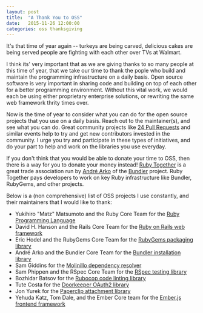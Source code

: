 ```yaml
---
layout: post
title:  "A Thank You to OSS"
date:   2015-11-26 12:00:00
categories: oss thanksgiving
---
```


It's that time of year again -- turkeys are being carved, delicious
cakes are being served people are fighting with each other over TVs at
Walmart.

I think its' very important that as we are giving thanks to so many
people at this time of year, that we take our time to thank the pople
who build and maintain the programming infrastructure on a daily basis.
Open source software is very important in sharing code and building on
top of each other for a better programming environment. Without this
vital work, we would each be using either proprietary enterprise
solutions, or rewriting the same web framework thrity times over.

Now is the time of year to consider what you can do for the open source projects
that you use on a daily basis. Reach out to the maintainer(s), and see
what you can do. Great community projects like [24 Pull
Requests](https://twitter.com/24PullRequests) and
similar events help to try and get new contributors invested in the
community. I urge you try and participate in these types of initiatives,
and do your part to help and work on the libraries you use everyday.

If you don't think that you would be able to donate your time to OSS,
then there is a way for you to donate your money instead! [Ruby
Together](https://twitter.com/rubytogether) is a great trade association
run by [André Arko](https://twitter.com/indirect) of the
[Bundler](http://bundler.io) project. Ruby Together pays developers to
work on key Ruby infrastructure like Bundler, RubyGems, and other
projects.

Below is a (non comprehensive) list of OSS projects I use constantly,
and their maintainers that I would like to thank:

* Yukihiro "Matz" Matsumoto and the Ruby Core Team for the [Ruby
  Programming Language](http://ruby-lang.org)
* David H. Hanson and the Rails Core Team for the [Ruby on Rails web
  framework](http://rubyonrails.org)
* Eric Hodel and the RubyGems Core Team for the [RubyGems packaging
  library](https://rubygems.org)
* André Arko and the Bundler Core Team for the [Bundler installation
  library](http://bundler.io)
* Sam Giddins for the [Molinillo dependency
  resolver](https://github.com/CocoaPods/Molinillo)
* Sam Phippen and the RSpec Core Team for the [RSpec testing
  library](https://github.com/rspec)
* Bozhidar Batsov for the [Rubocop code linting
  library](https://github.com/bbatsov/rubocop)
* Tute Costa for the [Doorkeeper OAuth2
  library](https://github.com/doorkeeper-gem/doorkeeper)
* Jon Yurek for the [Paperclip attachment
  library](https://github.com/thoughtbot/paperclip)
* Yehuda Katz, Tom Dale, and the Ember Core team for the [Ember.js
  frontend framework](http://emberjs.com)
